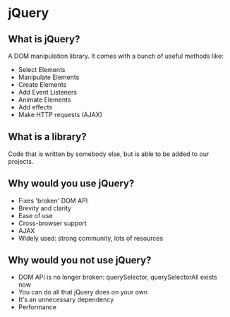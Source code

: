 # jQuery

## What is jQuery?

A DOM manipulation library.  It comes with a bunch of useful methods like:

- Select Elements
- Manipulate Elements
- Create Elements
- Add Event Listeners
- Animate Elements
- Add effects
- Make HTTP requests (AJAX)

## What is a library?

Code that is written by somebody else, but is able to be added to our projects.

## Why would you use jQuery?

- Fixes 'broken' DOM API
- Brevity and clarity
- Ease of use
- Cross-browser support
- AJAX
- Widely used:  strong community, lots of resources

## Why would you not use jQuery?

- DOM API is no longer broken:  querySelector, querySelectorAll exists now
- You can do all that jQuery does on your own
- It's an unnecessary dependency
- Performance
